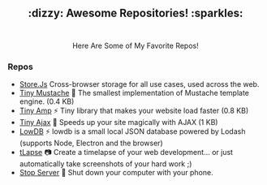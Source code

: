 <h2 align="center">
 :dizzy: Awesome Repositories! :sparkles:<br><br>
</h2>

<p align="center">
Here Are Some of My Favorite Repos!
</p>


### Repos

 - [Store.Js](https://github.com/marcuswestin/store.js/) Cross-browser storage for all use cases, used across the web.
 - [Tiny Mustache](https://github.com/aishikaty/tiny-mustache) :speak_no_evil: The smallest implementation of Mustache template engine. (0.4 KB)
- [Tiny Amp](https://github.com/aishikaty/tiny-amp) :zap: Tiny library that makes your website load faster (0.8 KB)
- [Tiny Ajax](https://github.com/aishikaty/tiny-ajax) :dizzy: Speeds up your site magically with AJAX (1 KB)
- [LowDB](https://github.com/typicode/lowdb) :zap: lowdb is a small local JSON database powered by Lodash (supports Node, Electron and the browser)
- [tLapse](https://github.com/typicode/tlapse) :camera: Create a timelapse of your web development... or just automatically take screenshots of your hard work ;)
- [Stop Server](https://github.com/typicode/stop-server) 📱 Shut down your computer with your phone.

